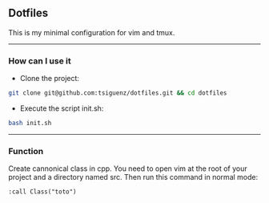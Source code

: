 ## Dotfiles

This is my minimal configuration for vim and tmux.

---

### How can I use it

- Clone the project:

```bash
git clone git@github.com:tsiguenz/dotfiles.git && cd dotfiles
```

- Execute the script init.sh:

```bash
bash init.sh
```

---

### Function

Create cannonical class in cpp. You need to open vim at the root of your project and a directory named src. Then run this command in normal mode:

```vim
:call Class("toto")
```
